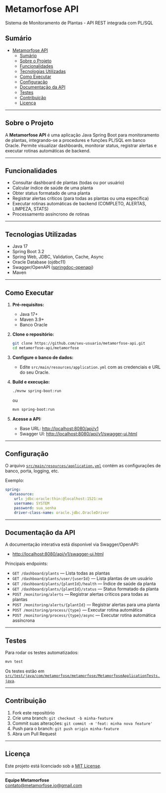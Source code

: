 # Metamorfose API

Sistema de Monitoramento de Plantas - API REST integrada com PL/SQL

## Sumário

- [Metamorfose API](#metamorfose-api)
  - [Sumário](#sumário)
  - [Sobre o Projeto](#sobre-o-projeto)
  - [Funcionalidades](#funcionalidades)
  - [Tecnologias Utilizadas](#tecnologias-utilizadas)
  - [Como Executar](#como-executar)
  - [Configuração](#configuração)
  - [Documentação da API](#documentação-da-api)
  - [Testes](#testes)
  - [Contribuição](#contribuição)
  - [Licença](#licença)

---

## Sobre o Projeto

A **Metamorfose API** é uma aplicação Java Spring Boot para monitoramento de plantas, integrando-se a procedures e funções PL/SQL em banco Oracle. Permite visualizar dashboards, monitorar status, registrar alertas e executar rotinas automáticas de backend.

---

## Funcionalidades

- Consultar dashboard de plantas (todas ou por usuário)
- Calcular índice de saúde de uma planta
- Obter status formatado de uma planta
- Registrar alertas críticos (para todas as plantas ou uma específica)
- Executar rotinas automáticas de backend (COMPLETO, ALERTAS, LIMPEZA, STATS)
- Processamento assíncrono de rotinas

---

## Tecnologias Utilizadas

- Java 17
- Spring Boot 3.2
- Spring Web, JDBC, Validation, Cache, Async
- Oracle Database (ojdbc11)
- Swagger/OpenAPI ([springdoc-openapi](https://springdoc.org/))
- Maven

---

## Como Executar

1. **Pré-requisitos:**
   - Java 17+
   - Maven 3.9+
   - Banco Oracle

2. **Clone o repositório:**
   ```sh
   git clone https://github.com/seu-usuario/metamorfose-api.git
   cd metamorfose-api/metamorfose
   ```

3. **Configure o banco de dados:**
   - Edite `src/main/resources/application.yml` com as credenciais e URL do seu Oracle.

4. **Build e execução:**
   ```sh
   ./mvnw spring-boot:run
   ```
   ou
   ```sh
   mvn spring-boot:run
   ```

5. **Acesse a API:**
   - Base URL: [http://localhost:8080/api/v1](http://localhost:8080/api/v1)
   - Swagger UI: [http://localhost:8080/api/v1/swagger-ui.html](http://localhost:8080/api/v1/swagger-ui.html)

---

## Configuração

O arquivo [`src/main/resources/application.yml`](metamorfose/src/main/resources/application.yml) contém as configurações de banco, porta, logging, etc.

Exemplo:
```yaml
spring:
  datasource:
    url: jdbc:oracle:thin:@localhost:1521:xe
    username: SYSTEM
    password: sua_senha
    driver-class-name: oracle.jdbc.OracleDriver
```

---

## Documentação da API

A documentação interativa está disponível via Swagger/OpenAPI:

- [http://localhost:8080/api/v1/swagger-ui.html](http://localhost:8080/api/v1/swagger-ui.html)

Principais endpoints:

- `GET /dashboard/plants` — Lista todas as plantas
- `GET /dashboard/plants/user/{userId}` — Lista plantas de um usuário
- `GET /dashboard/plants/{plantId}/health` — Índice de saúde da planta
- `GET /dashboard/plants/{plantId}/status` — Status formatado da planta
- `POST /monitoring/alerts` — Registrar alertas críticos para todas as plantas
- `POST /monitoring/alerts/{plantId}` — Registrar alertas para uma planta
- `POST /monitoring/process/{type}` — Executar rotina automática
- `POST /monitoring/process/{type}/async` — Executar rotina automática assíncrona

---

## Testes

Para rodar os testes automatizados:

```sh
mvn test
```

Os testes estão em [`src/test/java/com/metamorfose/metamorfose/MetamorfoseApplicationTests.java`](metamorfose/src/test/java/com/metamorfose/metamorfose/MetamorfoseApplicationTests.java).

---

## Contribuição

1. Fork este repositório
2. Crie uma branch: `git checkout -b minha-feature`
3. Commit suas alterações: `git commit -m 'feat: minha nova feature'`
4. Push para o branch: `git push origin minha-feature`
5. Abra um Pull Request

---

## Licença

Este projeto está licenciado sob a [MIT License](https://opensource.org/licenses/MIT).

---

**Equipe Metamorfose**  
[contato@metamorfose.io@gmail.com](mailto:contato@metamorfose.io@gmail.com)